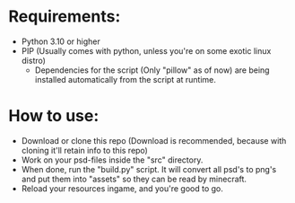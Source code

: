 # Requirements:

- Python 3.10 or higher
- PIP (Usually comes with python, unless you're on some exotic linux distro)
    - Dependencies for the script (Only "pillow" as of now) are being installed automatically from the script at
      runtime.

# How to use:

- Download or clone this repo (Download is recommended, because with cloning it'll retain info to this repo)
- Work on your psd-files inside the "src" directory.
- When done, run the "build.py" script. It will convert all psd's to png's and put them into "assets" so they can be
  read by minecraft.
- Reload your resources ingame, and you're good to go.